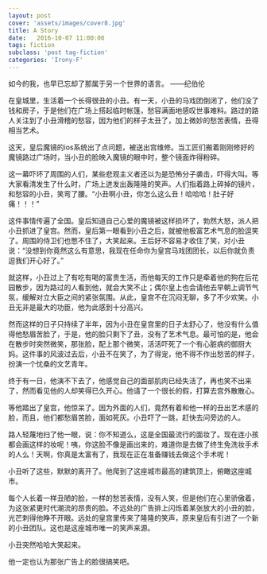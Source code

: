 ```yaml
---
layout: post
cover: 'assets/images/cover8.jpg'
title: A Story
date:   2016-10-07 11:00:00
tags: fiction
subclass: 'post tag-fiction'
categories: 'Irony-F'
---
```


如今的我，也早已忘却了那属于另一个世界的语言。
												——纪伯伦

在皇城里，生活着一个长得很丑的小丑。有一天，小丑的马戏团倒闭了，他们没了钱和房子，于是他们在广场上搭起临时帐篷，愁容满面地感叹世事难料。路过的路人关注到了小丑滑稽的愁容，因为他们的样子太丑了，加上微妙的愁苦表情，丑得相当艺术。

这天，皇后魔镜的ios系统出了点问题，被送出宫维修。当工匠们搬着刚刚修好的魔镜路过广场时，当小丑的脸映入魔镜的眼中时，整个镜面炸得粉碎。

这一幕吓坏了周围的人们，某些悲观主义者还以为是恐怖分子袭击，吓得大叫。等大家看清发生了什么时，广场上迸发出轰隆隆的笑声。人们指着路上碎掉的镜片，和愁容的小丑，笑弯了腰。“小丑啊小丑，你怎么这么丑！哈哈哈！肚子好痛！！！”

这件事情传遍了全国。皇后知道自己心爱的魔镜被这样损坏了，勃然大怒，派人把小丑抓进了皇宫。然而，皇后第一眼看到小丑之后，就被他极富艺术气息的脸逗笑了。周围的侍卫们也憋不住了，大笑起来。王后好不容易才收住了笑，对小丑说：“没想到你竟然这么有意思，我现在任命你为皇宫马戏团团长，以后你就负责逗我们开心好了。”

就这样，小丑过上了有吃有喝的富贵生活，而他每天的工作只是牵着他的狗在后花园散步，因为路过的人看到他，就会大笑不止；偶尔皇上也会请他去早朝上调节气氛，缓解对立大臣之间的紧张氛围。从此，皇宫不在沉闷无聊，多了不少欢笑。小丑无非是最大的功臣，他为此感到十分高兴。

然而这样的日子只持续了半年，因为小丑在皇宫里的日子太舒心了，他没有什么值得他愁眉苦脸了，于是，他的脸只剩下了丑，没有了艺术气息。最可怕的是，他会在散步时突然微笑，那张脸，配上那个微笑，活活吓死了一个有心脏病的御厨大妈。这件事的风波过去后，小丑不在笑了，为了得宠，他不得不作出愁苦的样子，扮演一个忧桑的文艺青年。

终于有一日，他演不下去了，他感觉自己的面部肌肉已经失活了，再也笑不出来了，然而看见他的人却笑得已久开心。他请了一个很长的假，打算去宫外散散心。

等他踏出了皇宫，他惊呆了。因为外面的人们，竟然有着和他一样的丑出艺术感的脸，而且，他们都愁眉苦脸，面如死灰。小丑吓了一跳，赶快去问旁边的人。

路人轻蔑地扫了他一眼，说：你不知道么，这是全国最流行的面妆了。现在连小孩都会画这样的妆呢！咦，你这脸不像是画出来的，难道你是去做了终生免洗妆手术的人么！天啊，你真是太富有了，我现在正在准备赚钱去做这个手术呢！

小丑听了这些，默默的离开了。他爬到了这座城市最高的建筑顶上，俯瞰这座城市。

每个人长着一样丑陋的脸，一样的愁苦表情，没有人笑，但是他们在心里骄傲着，为这张紧更时代潮流的昂贵的脸。不远处的广告排上闪烁着某张放大的小丑的脸，光芒刺得他睁不开眼。远处的皇宫里传来了隆隆的笑声，原来皇后有引进了一个新的小丑团队。这也是这座城市唯一的笑声来源。

小丑突然哈哈大笑起来。

他一定也认为那张广告上的脸很搞笑吧。
